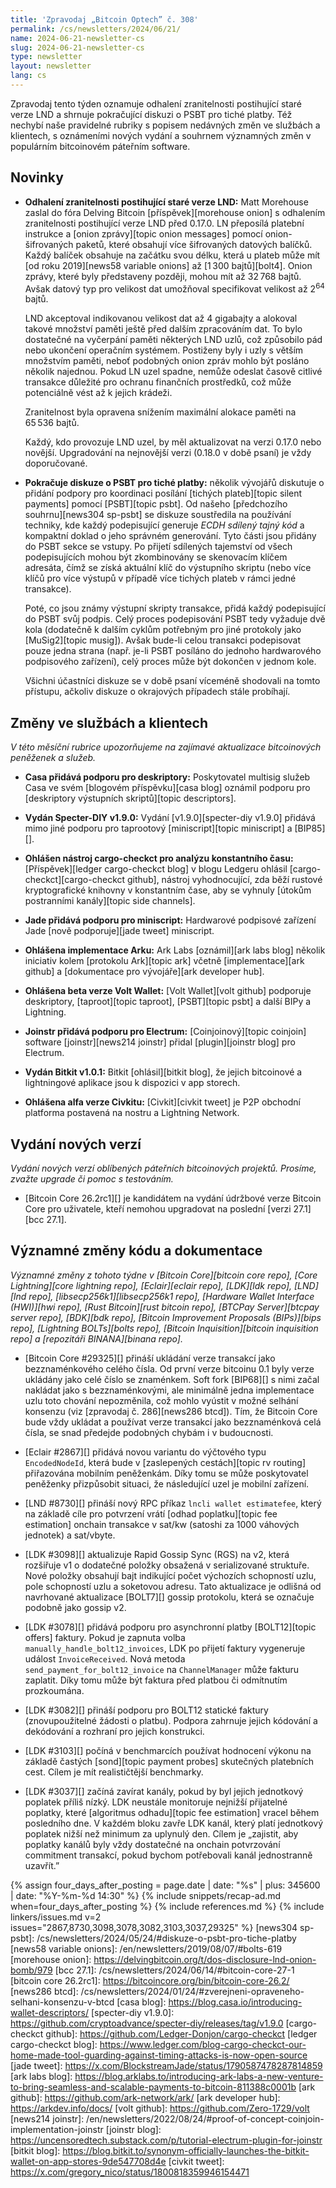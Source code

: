 ```yaml
---
title: 'Zpravodaj „Bitcoin Optech” č. 308'
permalink: /cs/newsletters/2024/06/21/
name: 2024-06-21-newsletter-cs
slug: 2024-06-21-newsletter-cs
type: newsletter
layout: newsletter
lang: cs
---
```

Zpravodaj tento týden oznamuje odhalení zranitelnosti postihující staré
verze LND a shrnuje pokračující diskuzi o PSBT pro tiché platby. Též nechybí
naše pravidelné rubriky s popisem nedávných změn ve službách a klientech,
s oznámeními nových vydání a souhrnem významných změn v populárním
bitcoinovém páteřním software.

## Novinky

- **Odhalení zranitelnosti postihující staré verze LND:** Matt
  Morehouse zaslal do fóra Delving Bitcoin [příspěvek][morehouse onion]
  s odhalením zranitelnosti postihující verze LND před 0.17.0.
  LN přeposílá platební instrukce a [onion zprávy][topic onion messages]
  pomocí onion-šifrovaných paketů, které obsahují více šifrovaných datových
  balíčků. Každý balíček obsahuje na začátku svou délku, která u plateb může mít
  [od roku 2019][news58 variable onions] až [1 300 bajtů][bolt4]. Onion zprávy,
  které byly představeny později, mohou mít až 32 768 bajtů. Avšak datový typ
  pro velikost dat umožňoval specifikovat velikost až 2<sup>64</sup> bajtů.

  LND akceptoval indikovanou velikost dat až 4 gigabajty a alokoval
  takové množství paměti ještě před dalším zpracováním dat. To bylo dostatečné
  na vyčerpání paměti některých LND uzlů, což způsobilo pád nebo ukončení
  operačním systémem. Postiženy byly i uzly s větším množstvím paměti, neboť
  podobných onion zpráv mohlo být posláno několik najednou. Pokud LN uzel
  spadne, nemůže odeslat časově citlivé transakce důležité pro ochranu
  finančních prostředků, což může potenciálně vést až k jejich krádeži.

  Zranitelnost byla opravena snížením maximální alokace paměti na 65 536 bajtů.

  Každý, kdo provozuje LND uzel, by měl aktualizovat na verzi 0.17.0 nebo novější.
  Upgradování na nejnovější verzi (0.18.0 v době psaní) je vždy doporučované.

- **Pokračuje diskuze o PSBT pro tiché platby:** několik vývojářů diskutuje
  o přidání podpory pro koordinaci posílání [tichých plateb][topic silent payments]
  pomocí [PSBT][topic psbt]. Od našeho [předchozího souhrnu][news304 sp-psbt]
  se diskuze soustředila na používání techniky, kde každý podepisující
  generuje _ECDH sdílený tajný kód_ a kompaktní doklad o jeho správném generování.
  Tyto části jsou přidány do PSBT sekce se vstupy. Po přijetí sdílených tajemství
  od všech podepisujících mohou být zkombinovány se skenovacím klíčem adresáta,
  čímž se získá aktuální klíč do výstupního skriptu (nebo více klíčů pro více
  výstupů v případě více tichých plateb v rámci jedné transakce).

  Poté, co jsou známy výstupní skripty transakce, přidá každý podepisující do PSBT
  svůj podpis. Celý proces podepisování PSBT tedy vyžaduje dvě kola (dodatečně k dalším
  cyklům potřebným pro jiné protokoly jako [MuSig2][topic musig]). Avšak bude-li
  celou transakci podepisovat pouze jedna strana (např. je-li PSBT posíláno do jednoho
  hardwarového podpisového zařízení), celý proces může být dokončen v jednom kole.

  Všichni účastníci diskuze se v době psaní víceméně shodovali na tomto
  přístupu, ačkoliv diskuze o okrajových případech stále probíhají.

## Změny ve službách a klientech

*V této měsíční rubrice upozorňujeme na zajímavé aktualizace bitcoinových
peněženek a služeb.*

- **Casa přidává podporu pro deskriptory:**
  Poskytovatel multisig služeb Casa ve svém [blogovém příspěvku][casa blog] oznámil podporu pro
  [deskriptory výstupních skriptů][topic descriptors].

- **Vydán Specter-DIY v1.9.0:**
  Vydání [v1.9.0][specter-diy v1.9.0] přidává mimo jiné podporu pro taprootový
  [miniscript][topic miniscript] a [BIP85][].

- **Ohlášen nástroj cargo-checkct pro analýzu konstantního času:**
  [Příspěvek][ledger cargo-checkct blog] v blogu Ledgeru ohlásil [cargo-checkct][cargo-checkct
  github], nástroj vyhodnocující, zda běží rustové kryptografické knihovny v
  konstantním čase, aby se vyhnuly [útokům postranními kanály][topic side channels].

- **Jade přidává podporu pro miniscript:**
  Hardwarové podpisové zařízení Jade [nově podporuje][jade tweet] miniscript.

- **Ohlášena implementace Arku:**
  Ark Labs [oznámil][ark labs blog] několik iniciativ kolem [protokolu Ark][topic
  ark] včetně [implementace][ark github] a [dokumentace pro vývojáře][ark developer hub].

- **Ohlášena beta verze Volt Wallet:**
  [Volt Wallet][volt github] podporuje deskriptory, [taproot][topic taproot],
  [PSBT][topic psbt] a další BIPy a Lightning.

- **Joinstr přidává podporu pro Electrum:**
  [Coinjoinový][topic coinjoin] software [joinstr][news214 joinstr] přidal [plugin][joinstr
  blog] pro Electrum.

- **Vydán Bitkit v1.0.1:**
  Bitkit [ohlásil][bitkit blog], že jejich bitcoinové a lightningové aplikace jsou k dispozici
  v app storech.

- **Ohlášena alfa verze Civkitu:**
  [Civkit][civkit tweet] je P2P obchodní platforma postavená na nostru a Lightning Network.

## Vydání nových verzí

*Vydání nových verzí oblíbených páteřních bitcoinových projektů. Prosíme,
zvažte upgrade či pomoc s testováním.*

- [Bitcoin Core 26.2rc1][] je kandidátem na vydání údržbové verze Bitcoin Core pro uživatele,
  kteří nemohou upgradovat na poslední [verzi 27.1][bcc 27.1].

## Významné změny kódu a dokumentace

_Významné změny z tohoto týdne v [Bitcoin Core][bitcoin core repo], [Core
Lightning][core lightning repo], [Eclair][eclair repo], [LDK][ldk repo],
[LND][lnd repo], [libsecp256k1][libsecp256k1 repo], [Hardware Wallet
Interface (HWI)][hwi repo], [Rust Bitcoin][rust bitcoin repo], [BTCPay
Server][btcpay server repo], [BDK][bdk repo], [Bitcoin Improvement
Proposals (BIPs)][bips repo], [Lightning BOLTs][bolts repo],
[Bitcoin Inquisition][bitcoin inquisition repo] a [repozitáři BINANA][binana
repo]._

- [Bitcoin Core #29325][] přináší ukládání verze transakcí jako bezznaménkového
  celého čísla. Od první verze bitcoinu 0.1 byly verze ukládány jako celé číslo
  se znaménkem. Soft fork [BIP68][] s nimi začal nakládat jako s bezznaménkovými,
  ale minimálně jedna implementace uzlu toto chování nepozměnila, což mohlo vyústit
  v možné selhání konsenzu (viz [zpravodaj č. 286][news286 btcd]). Tím, že Bitcoin
  Core bude vždy ukládat a používat verze transakcí jako bezznaménková celá čísla, se
  snad předejde podobných chybám i v budoucnosti.

- [Eclair #2867][] přidává novou variantu do výčtového typu `EncodedNodeId`, která bude
  v [zaslepených cestách][topic rv routing] přiřazována mobilním peněženkám. Díky tomu
  se může poskytovatel peněženky přizpůsobit situaci, že následující uzel je mobilní
  zařízení.

- [LND #8730][] přináší nový RPC příkaz `lncli wallet estimatefee`, který na základě cíle
  pro potvrzení vrátí [odhad poplatku][topic fee estimation] onchain transakce v sat/kw
  (satoshi za 1000 váhových jednotek) a sat/vbyte.

- [LDK #3098][] aktualizuje Rapid Gossip Sync (RGS) na v2, která rozšiřuje v1 o dodatečné
  položky obsažená v serializované struktuře. Nové položky obsahují bajt indikující počet
  výchozích schopností uzlu, pole schopností uzlu a soketovou adresu. Tato aktualizace
  je odlišná od navrhované aktualizace [BOLT7][] gossip protokolu, která se označuje
  podobně jako gossip v2.

- [LDK #3078][] přidává podporu pro asynchronní platby [BOLT12][topic offers] faktury.
  Pokud je zapnuta volba `manually_handle_bolt12_invoices`, LDK po přijetí faktury
  vygeneruje událost `InvoiceReceived`. Nová metoda `send_payment_for_bolt12_invoice`
  na `ChannelManager` může fakturu zaplatit. Díky tomu může být faktura před platbou
  či odmítnutím prozkoumána.

- [LDK #3082][] přináší podporu pro BOLT12 statické faktury (znovupoužitelné žádosti
  o platbu). Podpora zahrnuje jejich kódování a dekódování a rozhraní pro jejich
  konstrukci.

- [LDK #3103][] počíná v benchmarcích používat hodnocení výkonu na základě častých
  [sond][topic payment probes] skutečných platebních cest. Cílem je mít realističtější
  benchmarky.

- [LDK #3037][] začíná zavírat kanály, pokud by byl jejich jednotkový poplatek příliš nízký.
  LDK neustále monitoruje nejnižší přijatelné poplatky, které [algoritmus odhadu][topic fee
  estimation] vracel během posledního dne. V každém bloku zavře LDK kanál, který platí
  jednotkový poplatek nižší než minimum za uplynulý den. Cílem je „zajistit, aby poplatky
  kanálů byly vždy dostatečné na onchain potvrzování commitment transakcí, pokud bychom
  potřebovali kanál jednostranně uzavřít.”

{% assign four_days_after_posting = page.date | date: "%s" | plus: 345600 | date: "%Y-%m-%d 14:30" %}
{% include snippets/recap-ad.md when=four_days_after_posting %}
{% include references.md %}
{% include linkers/issues.md v=2 issues="2867,8730,3098,3078,3082,3103,3037,29325" %}
[news304 sp-psbt]: /cs/newsletters/2024/05/24/#diskuze-o-psbt-pro-tiche-platby
[news58 variable onions]: /en/newsletters/2019/08/07/#bolts-619
[morehouse onion]: https://delvingbitcoin.org/t/dos-disclosure-lnd-onion-bomb/979
[bcc 27.1]: /cs/newsletters/2024/06/14/#bitcoin-core-27-1
[bitcoin core 26.2rc1]: https://bitcoincore.org/bin/bitcoin-core-26.2/
[news286 btcd]: /cs/newsletters/2024/01/24/#zverejneni-opraveneho-selhani-konsenzu-v-btcd
[casa blog]: https://blog.casa.io/introducing-wallet-descriptors/
[specter-diy v1.9.0]: https://github.com/cryptoadvance/specter-diy/releases/tag/v1.9.0
[cargo-checkct github]: https://github.com/Ledger-Donjon/cargo-checkct
[ledger cargo-checkct blog]: https://www.ledger.com/blog-cargo-checkct-our-home-made-tool-guarding-against-timing-attacks-is-now-open-source
[jade tweet]: https://x.com/BlockstreamJade/status/1790587478287814859
[ark labs blog]: https://blog.arklabs.to/introducing-ark-labs-a-new-venture-to-bring-seamless-and-scalable-payments-to-bitcoin-811388c0001b
[ark github]: https://github.com/ark-network/ark/
[ark developer hub]: https://arkdev.info/docs/
[volt github]: https://github.com/Zero-1729/volt
[news214 joinstr]: /en/newsletters/2022/08/24/#proof-of-concept-coinjoin-implementation-joinstr
[joinstr blog]: https://uncensoredtech.substack.com/p/tutorial-electrum-plugin-for-joinstr
[bitkit blog]: https://blog.bitkit.to/synonym-officially-launches-the-bitkit-wallet-on-app-stores-9de547708d4e
[civkit tweet]: https://x.com/gregory_nico/status/1800818359946154471
